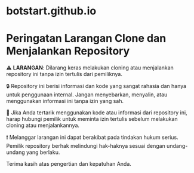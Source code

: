 # botstart.github.io
# Peringatan Larangan Clone dan Menjalankan Repository

⚠️ **LARANGAN**: Dilarang keras melakukan cloning atau menjalankan repository ini tanpa izin tertulis dari pemiliknya.

🔒 Repository ini berisi informasi dan kode yang sangat rahasia dan hanya untuk penggunaan internal. Jangan menyebarkan, menyalin, atau menggunakan informasi ini tanpa izin yang sah.

📩 Jika Anda tertarik menggunakan kode atau informasi dari repository ini, harap hubungi pemilik untuk meminta izin tertulis sebelum melakukan cloning atau menjalankannya.

❗️ Melanggar larangan ini dapat berakibat pada tindakan hukum serius. Pemilik repository berhak melindungi hak-haknya sesuai dengan undang-undang yang berlaku.

Terima kasih atas pengertian dan kepatuhan Anda.


